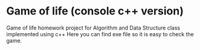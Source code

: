 # Game of life (console c++ version)
Game of life homework project for Algorithm and Data Structure class implemented using c++
Here you can find  exe file so it is easy to check the game. 
